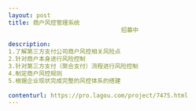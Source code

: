 ```yaml
---                
layout: post       
title: 商户风控管理系统
                                招募中
           
description: 
1.了解第三方支付公司商户风控相关风险点
2.针对商户本身进行风险控制
3.针对第三方支付（聚合支付）流程进行风险控制
4.制定商户风控规则
5.根据企业现状完成完整的风控体系的搭建
     
contenturl: https://pro.lagou.com/project/7475.html      
---                 
```

